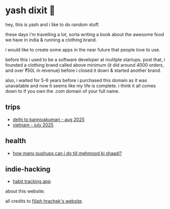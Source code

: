 # yash dixit 🥑

hey, this is yash and i like to do random stuff.

these days i'm travelling a lot, sorta writing a book about the awesome food we have in india & running a clothing brand.

i would like to create some apps in the near future that people love to use.

before this i used to be a software developer at mulitple startups. post that, i founded a clothing brand called above minimum (it did around 4000 orders, and over ₹50L in revenue) before i closed it down & started another brand.

also, i waited for 5-6 years before i purchased this domain as it was unavailable and now it seems like my life is complete. i think it all comes down to if you own the .com domain of your full name. 

## trips

* [delhi to kanniyakumari - aug 2025](delhi-kanniyakumari.html)
* [vietnam - july 2025](vietnam-2025.html)

## health

* [how many pushups can i do till mehmood ki shaadi?](yash-does-pushups.html)

## indie-hacking
* [habit tracking app](indie-hacking/habit-tracking-app.html)

about this website: 

all credits to [filiph hrachek's website](https://filiph.net/).
